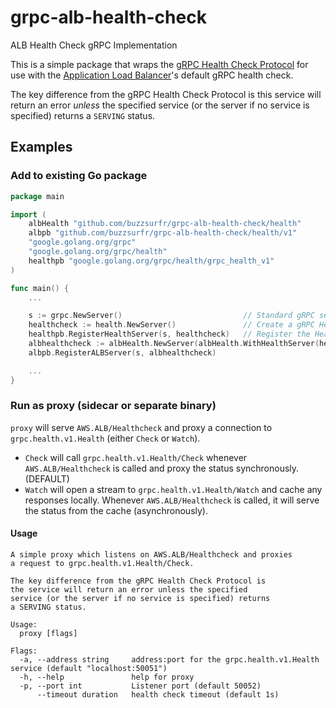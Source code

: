 # grpc-alb-health-check
ALB Health Check gRPC Implementation

This is a simple package that wraps the [gRPC Health Check Protocol](https://github.com/grpc/grpc/blob/master/doc/health-checking.md) for use with the [Application Load Balancer](https://aws.amazon.com/elasticloadbalancing/application-load-balancer/)'s default gRPC health check.

The key difference from the gRPC Health Check Protocol is this service will return an error _unless_ the specified service (or the server if no service is specified) returns a `SERVING` status.

## Examples

### Add to existing Go package

```go
package main

import (
	albHealth "github.com/buzzsurfr/grpc-alb-health-check/health"
	albpb "github.com/buzzsurfr/grpc-alb-health-check/health/v1"
	"google.golang.org/grpc"
	"google.golang.org/grpc/health"
	healthpb "google.golang.org/grpc/health/grpc_health_v1"
)

func main() {
	...

	s := grpc.NewServer()                           // Standard gRPC server creation
	healthcheck := health.NewServer()               // Create a gRPC Health Check server
	healthpb.RegisterHealthServer(s, healthcheck)   // Register the Health Check server
	albhealthcheck := albHealth.NewServer(albHealth.WithHealthServer(healthcheck))
	albpb.RegisterALBServer(s, albhealthcheck)

	...
}

```

### Run as proxy (sidecar or separate binary)

`proxy` will serve `AWS.ALB/Healthcheck` and proxy a connection to `grpc.health.v1.Health` (either `Check` or `Watch`).

* `Check` will call `grpc.health.v1.Health/Check` whenever `AWS.ALB/Healthcheck` is called and proxy the status synchronously. (DEFAULT)
* `Watch` will open a stream to `grpc.health.v1.Health/Watch` and cache any responses locally. Whenever `AWS.ALB/Healthcheck` is called, it will serve the status from the cache (asynchronously).

#### Usage

```
A simple proxy which listens on AWS.ALB/Healthcheck and proxies
a request to grpc.health.v1.Health/Check.

The key difference from the gRPC Health Check Protocol is
the service will return an error unless the specified
service (or the server if no service is specified) returns
a SERVING status.

Usage:
  proxy [flags]

Flags:
  -a, --address string     address:port for the grpc.health.v1.Health service (default "localhost:50051")
  -h, --help               help for proxy
  -p, --port int           Listener port (default 50052)
      --timeout duration   health check timeout (default 1s)
```
